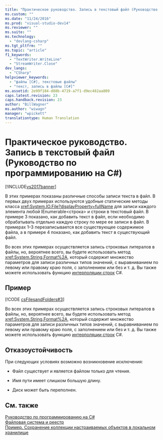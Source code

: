 ```yaml
---
title: "Практическое руководство. Запись в текстовый файл (Руководство по программированию на C#) | Microsoft Docs"
ms.custom: ""
ms.date: "11/24/2016"
ms.prod: "visual-studio-dev14"
ms.reviewer: ""
ms.suite: ""
ms.technology: 
  - "devlang-csharp"
ms.tgt_pltfrm: ""
ms.topic: "article"
f1_keywords: 
  - "TextWriter.WriteLine"
  - "StreamWriter.Close"
dev_langs: 
  - "CSharp"
helpviewer_keywords: 
  - "файлы [C#], текстовые файлы"
  - "текст, запись в файлы [C#]"
ms.assetid: 2e99f184-d88b-4719-a7f1-d9ec482aa809
caps.latest.revision: 23
caps.handback.revision: 23
author: "BillWagner"
ms.author: "wiwagn"
manager: "wpickett"
translationtype: Human Translation
---
```

# Практическое руководство. Запись в текстовый файл (Руководство по программированию на C#)
[!INCLUDE[vs2017banner](../../../csharp/includes/vs2017banner.md)]

В этих примерах показаны различные способы записи текста в файл.  В первых двух примерах используются удобные статические методы класса <xref:System.IO.File?displayProperty=fullName> для записи каждого элемента любой IEnumerable\<строка\> и строки в текстовый файл.  В примере 3 показано, как добавить текст в файл, если необходимо обрабатывать отдельно каждую строку по мере ее записи в файл.  В примерах 1–3 перезаписывается все существующее содержимое файла, а в примере 4 показано, как добавить текст в существующий файл.  
  
 Во всех этих примерах осуществляется запись строковых литералов в файлы, но, вероятнее всего, вы будете использовать метод <xref:System.String.Format%2A>, который содержит множество параметров для записи различных типов значений, с выравниванием по левому или правому краю поля, с заполнением или без и т. д.  Вы также можете использовать функцию [интерполяции строк](../../../csharp/language-reference/keywords/interpolated-strings.md) C\#.  
  
## Пример  
 [!CODE [csFilesandFolders#3](../CodeSnippet/VS_Snippets_VBCSharp/csFilesAndFolders#3)]  
  
 Во всех этих примерах осуществляется запись строковых литералов в файлы, но, вероятнее всего, вы будете использовать метод <xref:System.String.Format%2A>, который содержит множество параметров для записи различных типов значений, с выравниванием по левому или правому краю поля, с заполнением или без и т. д.  Вы также можете использовать функцию [интерполяции строк](../../../csharp/language-reference/keywords/interpolated-strings.md) C\#.  
  
## Отказоустойчивость  
 При следующих условиях возможно возникновение исключения:  
  
-   Файл существует и является файлом только для чтения.  
  
-   Имя пути имеет слишком большую длину.  
  
-   Диск может быть переполнен.  
  
## См. также  
 [Руководство по программированию на C\#](../../../csharp/programming-guide/index.md)   
 [Файловая система и реестр](../../../csharp/programming-guide/file-system/file-system-and-the-registry.md)   
 [Пример. Сохранение коллекции настраиваемых объектов в локальном хранилище](http://code.msdn.microsoft.com/CSWinStoreAppSaveCollection-bed5d6e6)